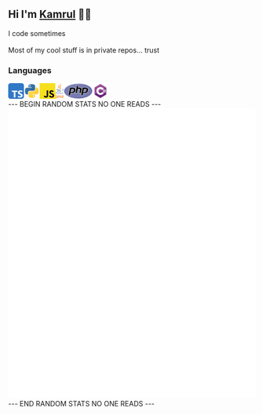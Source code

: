 ## Hi I'm [Kamrul](https://www.linkedin.com/in/kamrul-tarafder/) 👋🏽
I code sometimes <br><br>
Most of my cool stuff is in private repos... trust
### Languages
<a href="https://www.typescriptlang.org/" target="_blank"><img align="left" alt="typescriptlang.org" height="32px" src="https://github.com/ktarafder/profile-assets/blob/main/languages/typescript-logo.svg" /></a>
<a href="https://www.python.org/" target="_blank"><img align="left" alt="python.org" height="32px" src="https://github.com/ktarafder/profile-assets/blob/main/languages/python-logo.svg" /></a>
<a href="https://developer.mozilla.org/en-US/docs/Web/JavaScript" target="_blank"><img align="left" alt="mozilla js docs" height="32px" src="https://github.com/ktarafder/profile-assets/blob/main/languages/javascript-logo.svg" /></a>
<a href="https://www.java.com/en/" target="_blank"><img align="left" alt="java.com" height="32px" src="https://github.com/ktarafder/profile-assets/blob/main/languages/java-logo.svg"></a>
<a href="https://www.php.net/" target="_blank"><img align="left" alt="php.net" height="32px" src="https://github.com/ktarafder/profile-assets/blob/main/languages/PHP-logo.svg" /></a>
<a href="https://learn.microsoft.com/en-us/dotnet/csharp/tour-of-csharp/" target="_blank"><img align="left" alt="C# docs" height="32px" src="https://github.com/ktarafder/profile-assets/blob/main/languages/csharp-logo.svg" /></a>
<br><br>
--- BEGIN RANDOM STATS NO ONE READS --- <br>
![](https://raw.githubusercontent.com/ktarafder/githubstats/master/generated/overview.svg#gh-dark-mode-only)
![](https://raw.githubusercontent.com/ktarafder/githubstats/master/generated/overview.svg#gh-light-mode-only) <br>
--- END RANDOM STATS NO ONE READS --- <br>

<!--
**ktarafder/ktarafder** is a ✨ _special_ ✨ repository because its `README.md` (this file) appears on your GitHub profile.

Here are some ideas to get you started:

- 🔭 I’m currently working on ...
- 🌱 I’m currently learning ...
- 👯 I’m looking to collaborate on ...
- 🤔 I’m looking for help with ...
- 💬 Ask me about ...
- 📫 How to reach me: ...
- 😄 Pronouns: ...
- ⚡ Fun fact: ...
-->
